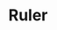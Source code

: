 ---
title: Ruler
layout: DemoLayout
sidebar: false
navbar: false
pageClass: customDemoPage
pie: "@pie-element/ruler@3.2.1"
model:
    id: '1'
    element: 'ruler-element'
    mode: 'scientific'
    measure: 'metric'
    label: 'm'
    units: 10
    width: 500
---